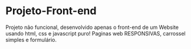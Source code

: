 # Projeto-Front-end
 Projeto não funcional, desenvolvido apenas o front-end de um Website usando html, css e javascript puro! Paginas web RESPONSIVAS, carrossel simples e formulário.
